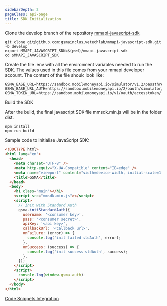 ```yaml
---
sidebarDepth: 2
pageClass: api-page
title: SDK Initialization
---
```


Clone the develop branch of the repository <a href="https://github.com/gsmainclusivetechlab/mmapi-javascript-sdk" target="_blank">mmapi-javascript-sdk</a>

```
git clone git@github.com:gsmainclusivetechlab/mmapi-javascript-sdk.git -b develop
export MMAPI_JAVASCRIPT_SDK=$(pwd)/mmapi-javascript-sdk
cd $MMAPI_JAVASCRIPT_SDK
```

Create the file .env with all the environment variables needed to run the SDK. The values used in this
file comes from your mmapi developer account. The content of the file should look like:

```
GSMA_BASE_URL=https://sandbox.mobilemoneyapi.io/simulator/v1.2/passthrough/mm/
GSMA_BASE_URL_AUTH=https://sandbox.mobilemoneyapi.io/2/oauth/simulator/v1.2/mm/
GSMA_TOKEN_URL=https://sandbox.mobilemoneyapi.io/v1/oauth/accesstoken/
```

Build the SDK

After the build, the final javascript SDK file mmsdk.min.js will be in the folder dist.

```
npm install
npm run build
```

Sample code to initialise JavaScript SDK:

```html
<!DOCTYPE html>
<html lang="en">
  <head>
    <meta charset="UTF-8" />
    <meta http-equiv="X-UA-Compatible" content="IE=edge" />
    <meta name="viewport" content="width=device-width, initial-scale=1.0" />
    <title>GSMA</title>
  </head>
  <body>
    <h1 class="main"></h1>
    <script src="mmsdk.min.js"></script>
    <script>
      // Init with Standard Auth
      gsma.initStandardAuth({
        username: '<consumer key>',
        pass: '<consumer secret>',
        apiKey: '<api key>',
        callbackUrl: '<callback url>',
        onFailure: (error) => {
          console.log('init failed stdAuth', error);
        },
        onSuccess: (success) => {
          console.log('init success stdAuth', success);
        },
      });
    </script>
    <script>
      console.log(window.gsma.auth);
    </script>
  </body>
</html>
```

<a href="https://www.notion.so/Code-Snippets-Integration-b5a4cba3838e4ed881befd900694b6f2" target="_blank">Code Snippets Integration</a>